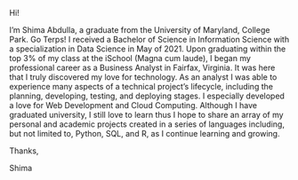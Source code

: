 Hi!

I’m Shima Abdulla, a graduate from the University of Maryland, College Park. Go Terps! I received a Bachelor of Science in Information Science with a specialization in Data Science in May of 2021. Upon graduating within the top 3% of my class at the iSchool (Magna cum laude), I began my professional career as a Business Analyst in Fairfax, Virginia. It was here that I truly discovered my love for technology. As an analyst I was able to experience many aspects of a technical project’s lifecycle, including the planning, developing, testing, and deploying stages. I especially developed a love for Web Development and Cloud Computing. Although I have graduated university, I still love to learn thus I hope to share an array of my personal and academic projects created in a series of languages including, but not limited to, Python, SQL, and R, as I continue learning and growing.

Thanks,

Shima


